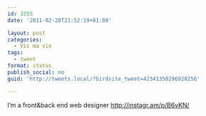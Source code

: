 ```yaml
---
id: 3255
date: '2011-02-28T21:52:19+01:00'

layout: post
categories:
  - Vis ma vie
tags:
  - tweet
format: status
publish_social: no
guid: 'http://tweets.local/?birdsite_tweet=42341350296928256'

---
```


I’m a front&amp;back end web designer http://instagr.am/p/B6vKN/